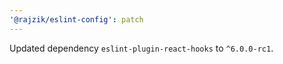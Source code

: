 ```yaml
---
'@rajzik/eslint-config': patch
---
```


Updated dependency `eslint-plugin-react-hooks` to `^6.0.0-rc1`.
